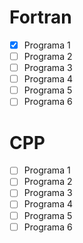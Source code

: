 # Fortran
- [X] Programa 1
- [ ] Programa 2
- [ ] Programa 3
- [ ] Programa 4
- [ ] Programa 5
- [ ] Programa 6

# CPP
- [ ] Programa 1
- [ ] Programa 2
- [ ] Programa 3
- [ ] Programa 4
- [ ] Programa 5
- [ ] Programa 6

